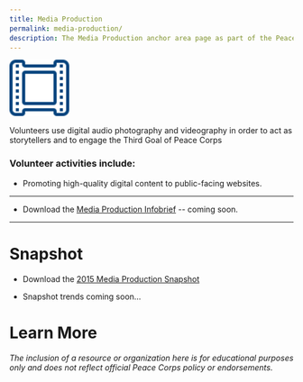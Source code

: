 ```yaml
---
title: Media Production
permalink: media-production/
description: The Media Production anchor area page as part of the Peace Corps ICT4D Playbook.
---
```


<div class="image"><img src="/img/media-production-icon.svg" style="height:100px;"><!-- </div> -->

<p class="lead">Volunteers use digital audio photography and videography in order to act as storytellers and to engage the Third Goal of Peace Corps</p>

### Volunteer activities include:

- Promoting high-quality digital content to public-facing websites.



___

- Download the [Media Production Infobrief](#) -- coming soon.

___



# Snapshot

- Download the [2015 Media Production Snapshot]()

- Snapshot trends coming soon...



# Learn More

*The inclusion of a resource or organization here is for educational purposes only and does not reflect official Peace Corps policy or endorsements.*